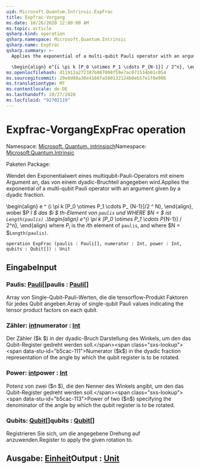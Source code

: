 ```yaml
---
uid: Microsoft.Quantum.Intrinsic.ExpFrac
title: Expfrac-Vorgang
ms.date: 10/26/2020 12:00:00 AM
ms.topic: article
qsharp.kind: operation
qsharp.namespace: Microsoft.Quantum.Intrinsic
qsharp.name: ExpFrac
qsharp.summary: >-
  Applies the exponential of a multi-qubit Pauli operator with an argument given by a dyadic fraction.

  \begin{align} e^{i \pi k [P_0 \otimes P_1 \cdots P_{N-1}] / 2^n}, \end{align} where $P_i$ is the $i$th element of `paulis`, and where $N = $`Length(paulis)`.
ms.openlocfilehash: d11912a272387b087098f59e7ac071534b01c054
ms.sourcegitcommit: 29e0d88a30e4166fa580132124b0eb57e1f0e986
ms.translationtype: MT
ms.contentlocale: de-DE
ms.lasthandoff: 10/27/2020
ms.locfileid: "92702119"
---
```

# <a name="expfrac-operation"></a><span data-ttu-id="b5cac-102">Expfrac-Vorgang</span><span class="sxs-lookup"><span data-stu-id="b5cac-102">ExpFrac operation</span></span>

<span data-ttu-id="b5cac-103">Namespace: [Microsoft. Quantum. intrinsisch](xref:Microsoft.Quantum.Intrinsic)</span><span class="sxs-lookup"><span data-stu-id="b5cac-103">Namespace: [Microsoft.Quantum.Intrinsic](xref:Microsoft.Quantum.Intrinsic)</span></span>

<span data-ttu-id="b5cac-104">Paketen [](https://nuget.org/packages/)</span><span class="sxs-lookup"><span data-stu-id="b5cac-104">Package: [](https://nuget.org/packages/)</span></span>


<span data-ttu-id="b5cac-105">Wendet den Exponentialwert eines multiqubit-Pauli-Operators mit einem Argument an, das von einem dyadic-Bruchteil angegeben wird.</span><span class="sxs-lookup"><span data-stu-id="b5cac-105">Applies the exponential of a multi-qubit Pauli operator with an argument given by a dyadic fraction.</span></span>

<span data-ttu-id="b5cac-106">\begin{align} e ^ {i \pi k [P_0 \otimes P_1 \cdots P_ {N-1}]/2 ^ N}, \end{align}, wobei $P _I $ das $i $ th-Element von `paulis` und WHERE $N = $ ist `Length(paulis)` .</span><span class="sxs-lookup"><span data-stu-id="b5cac-106">\begin{align} e^{i \pi k [P_0 \otimes P_1 \cdots P_{N-1}] / 2^n}, \end{align} where $P_i$ is the $i$th element of `paulis`, and where $N = $`Length(paulis)`.</span></span>

```qsharp
operation ExpFrac (paulis : Pauli[], numerator : Int, power : Int, qubits : Qubit[]) : Unit
```


## <a name="input"></a><span data-ttu-id="b5cac-107">Eingabe</span><span class="sxs-lookup"><span data-stu-id="b5cac-107">Input</span></span>

### <a name="paulis--pauli"></a><span data-ttu-id="b5cac-108">Paulis: [Pauli](xref:microsoft.quantum.lang-ref.pauli)[]</span><span class="sxs-lookup"><span data-stu-id="b5cac-108">paulis : [Pauli](xref:microsoft.quantum.lang-ref.pauli)[]</span></span>

<span data-ttu-id="b5cac-109">Array von Single-Qubit-Pauli-Werten, die die tensorflow-Produkt Faktoren für jedes Qubit angeben.</span><span class="sxs-lookup"><span data-stu-id="b5cac-109">Array of single-qubit Pauli values indicating the tensor product factors on each qubit.</span></span>


### <a name="numerator--int"></a><span data-ttu-id="b5cac-110">Zähler: [int](xref:microsoft.quantum.lang-ref.int)</span><span class="sxs-lookup"><span data-stu-id="b5cac-110">numerator : [Int](xref:microsoft.quantum.lang-ref.int)</span></span>

<span data-ttu-id="b5cac-111">Der Zähler ($k $) in der dyadic-Bruch Darstellung des Winkels, um den das Qubit-Register gedreht werden soll.</span><span class="sxs-lookup"><span data-stu-id="b5cac-111">Numerator ($k$) in the dyadic fraction representation of the angle by which the qubit register is to be rotated.</span></span>


### <a name="power--int"></a><span data-ttu-id="b5cac-112">Power: [int](xref:microsoft.quantum.lang-ref.int)</span><span class="sxs-lookup"><span data-stu-id="b5cac-112">power : [Int](xref:microsoft.quantum.lang-ref.int)</span></span>

<span data-ttu-id="b5cac-113">Potenz von zwei ($n $), die den Nenner des Winkels angibt, um den das Qubit-Register gedreht werden soll.</span><span class="sxs-lookup"><span data-stu-id="b5cac-113">Power of two ($n$) specifying the denominator of the angle by which the qubit register is to be rotated.</span></span>


### <a name="qubits--qubit"></a><span data-ttu-id="b5cac-114">Qubits: [Qubit](xref:microsoft.quantum.lang-ref.qubit)[]</span><span class="sxs-lookup"><span data-stu-id="b5cac-114">qubits : [Qubit](xref:microsoft.quantum.lang-ref.qubit)[]</span></span>

<span data-ttu-id="b5cac-115">Registrieren Sie sich, um die angegebene Drehung auf anzuwenden.</span><span class="sxs-lookup"><span data-stu-id="b5cac-115">Register to apply the given rotation to.</span></span>



## <a name="output--unit"></a><span data-ttu-id="b5cac-116">Ausgabe: [Einheit](xref:microsoft.quantum.lang-ref.unit)</span><span class="sxs-lookup"><span data-stu-id="b5cac-116">Output : [Unit](xref:microsoft.quantum.lang-ref.unit)</span></span>

